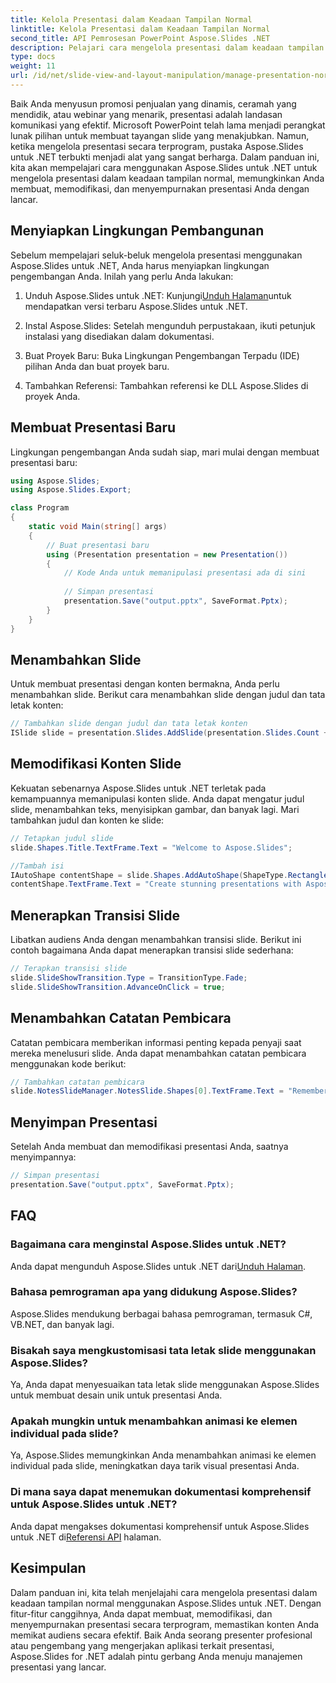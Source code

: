 ```yaml
---
title: Kelola Presentasi dalam Keadaan Tampilan Normal
linktitle: Kelola Presentasi dalam Keadaan Tampilan Normal
second_title: API Pemrosesan PowerPoint Aspose.Slides .NET
description: Pelajari cara mengelola presentasi dalam keadaan tampilan normal menggunakan Aspose.Slides untuk .NET. Membuat, memodifikasi, dan menyempurnakan presentasi secara terprogram dengan panduan langkah demi langkah dan kode sumber lengkap.
type: docs
weight: 11
url: /id/net/slide-view-and-layout-manipulation/manage-presentation-normal-view-state/
---
```


Baik Anda menyusun promosi penjualan yang dinamis, ceramah yang mendidik, atau webinar yang menarik, presentasi adalah landasan komunikasi yang efektif. Microsoft PowerPoint telah lama menjadi perangkat lunak pilihan untuk membuat tayangan slide yang menakjubkan. Namun, ketika mengelola presentasi secara terprogram, pustaka Aspose.Slides untuk .NET terbukti menjadi alat yang sangat berharga. Dalam panduan ini, kita akan mempelajari cara menggunakan Aspose.Slides untuk .NET untuk mengelola presentasi dalam keadaan tampilan normal, memungkinkan Anda membuat, memodifikasi, dan menyempurnakan presentasi Anda dengan lancar.

   
## Menyiapkan Lingkungan Pembangunan

Sebelum mempelajari seluk-beluk mengelola presentasi menggunakan Aspose.Slides untuk .NET, Anda harus menyiapkan lingkungan pengembangan Anda. Inilah yang perlu Anda lakukan:

1.  Unduh Aspose.Slides untuk .NET: Kunjungi[Unduh Halaman](https://releases.aspose.com/slides/net/)untuk mendapatkan versi terbaru Aspose.Slides untuk .NET.

2. Instal Aspose.Slides: Setelah mengunduh perpustakaan, ikuti petunjuk instalasi yang disediakan dalam dokumentasi.

3. Buat Proyek Baru: Buka Lingkungan Pengembangan Terpadu (IDE) pilihan Anda dan buat proyek baru.

4. Tambahkan Referensi: Tambahkan referensi ke DLL Aspose.Slides di proyek Anda.

## Membuat Presentasi Baru

Lingkungan pengembangan Anda sudah siap, mari mulai dengan membuat presentasi baru:

```csharp
using Aspose.Slides;
using Aspose.Slides.Export;

class Program
{
    static void Main(string[] args)
    {
        // Buat presentasi baru
        using (Presentation presentation = new Presentation())
        {
            // Kode Anda untuk memanipulasi presentasi ada di sini
            
            // Simpan presentasi
            presentation.Save("output.pptx", SaveFormat.Pptx);
        }
    }
}
```

## Menambahkan Slide

Untuk membuat presentasi dengan konten bermakna, Anda perlu menambahkan slide. Berikut cara menambahkan slide dengan judul dan tata letak konten:

```csharp
// Tambahkan slide dengan judul dan tata letak konten
ISlide slide = presentation.Slides.AddSlide(presentation.Slides.Count + 1, presentation.SlideMaster.CustomLayouts[LayoutType.TitleAndObject]);
```

## Memodifikasi Konten Slide

Kekuatan sebenarnya Aspose.Slides untuk .NET terletak pada kemampuannya memanipulasi konten slide. Anda dapat mengatur judul slide, menambahkan teks, menyisipkan gambar, dan banyak lagi. Mari tambahkan judul dan konten ke slide:

```csharp
// Tetapkan judul slide
slide.Shapes.Title.TextFrame.Text = "Welcome to Aspose.Slides";

//Tambah isi
IAutoShape contentShape = slide.Shapes.AddAutoShape(ShapeType.Rectangle, 50, 100, 600, 300);
contentShape.TextFrame.Text = "Create stunning presentations with Aspose.Slides!";
```

## Menerapkan Transisi Slide

Libatkan audiens Anda dengan menambahkan transisi slide. Berikut ini contoh bagaimana Anda dapat menerapkan transisi slide sederhana:

```csharp
// Terapkan transisi slide
slide.SlideShowTransition.Type = TransitionType.Fade;
slide.SlideShowTransition.AdvanceOnClick = true;
```

## Menambahkan Catatan Pembicara

Catatan pembicara memberikan informasi penting kepada penyaji saat mereka menelusuri slide. Anda dapat menambahkan catatan pembicara menggunakan kode berikut:

```csharp
// Tambahkan catatan pembicara
slide.NotesSlideManager.NotesSlide.Shapes[0].TextFrame.Text = "Remember to explain the benefits of Aspose.Slides!";
```

## Menyimpan Presentasi

Setelah Anda membuat dan memodifikasi presentasi Anda, saatnya menyimpannya:

```csharp
// Simpan presentasi
presentation.Save("output.pptx", SaveFormat.Pptx);
```

## FAQ

### Bagaimana cara menginstal Aspose.Slides untuk .NET?

 Anda dapat mengunduh Aspose.Slides untuk .NET dari[Unduh Halaman](https://releases.aspose.com/slides/net/).

### Bahasa pemrograman apa yang didukung Aspose.Slides?

Aspose.Slides mendukung berbagai bahasa pemrograman, termasuk C#, VB.NET, dan banyak lagi.

### Bisakah saya mengkustomisasi tata letak slide menggunakan Aspose.Slides?

Ya, Anda dapat menyesuaikan tata letak slide menggunakan Aspose.Slides untuk membuat desain unik untuk presentasi Anda.

### Apakah mungkin untuk menambahkan animasi ke elemen individual pada slide?

Ya, Aspose.Slides memungkinkan Anda menambahkan animasi ke elemen individual pada slide, meningkatkan daya tarik visual presentasi Anda.

### Di mana saya dapat menemukan dokumentasi komprehensif untuk Aspose.Slides untuk .NET?

Anda dapat mengakses dokumentasi komprehensif untuk Aspose.Slides untuk .NET di[Referensi API](https://reference.aspose.com/slides/net/) halaman.

## Kesimpulan
Dalam panduan ini, kita telah menjelajahi cara mengelola presentasi dalam keadaan tampilan normal menggunakan Aspose.Slides untuk .NET. Dengan fitur-fitur canggihnya, Anda dapat membuat, memodifikasi, dan menyempurnakan presentasi secara terprogram, memastikan konten Anda memikat audiens secara efektif. Baik Anda seorang presenter profesional atau pengembang yang mengerjakan aplikasi terkait presentasi, Aspose.Slides for .NET adalah pintu gerbang Anda menuju manajemen presentasi yang lancar.